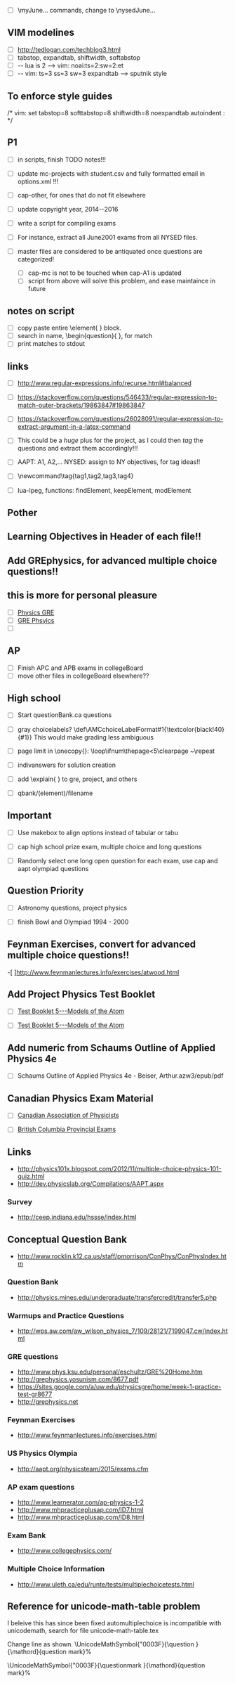 
-[ ] \myJune... commands, change to \nysedJune...

## VIM modelines
-[ ] http://tedlogan.com/techblog3.html
-[ ] tabstop, expandtab, shiftwidth, softabstop
-[ ] -- lua is 2 --> vim: noai:ts=2:sw=2:et
-[ ] -- vim: ts=3 ss=3 sw=3 expandtab --> sputnik style

## To enforce style guides
/* vim: set tabstop=8 softtabstop=8 shiftwidth=8 noexpandtab autoindent : */

## P1

-[ ] in scripts, finish TODO notes!!!

-[ ] update mc-projects with student.csv and fully formatted email in options.xml !!!

-[ ] cap-other, for ones that do not fit elsewhere

-[ ] update copyright year, 2014--2016


-[ ] write a script for compiling exams
-[ ] For instance, extract all June2001 exams from all NYSED files.

-[ ] master files are considered to be antiquated once questions are categorized!
    -[ ] cap-mc is not to be touched when cap-A1 is updated
    -[ ] script from above will solve this problem, and ease maintaince in future

## notes on script
-[ ] copy paste entire \element{ } block.
-[ ] search in name, \begin{question}{ }, for match
-[ ] print matches to stdout

## links
-[ ] http://www.regular-expressions.info/recurse.html#balanced
-[ ] https://stackoverflow.com/questions/546433/regular-expression-to-match-outer-brackets/19863847#19863847
-[ ] https://stackoverflow.com/questions/26028091/regular-expression-to-extract-argument-in-a-latex-command


-[ ] This could be a _huge_ plus for the project, as I could then _tag_ the questions and extract them accordingly!!!
-[ ] AAPT: A1, A2,...   NYSED: assign to NY objectives, for tag ideas!!
-[ ] \newcommand\tag{tag1,tag2,tag3,tag4}

-[ ] lua-lpeg, functions: findElement, keepElement, modElement



## Pother

## Learning Objectives in Header of each file!!

## Add GREphysics, for advanced multiple choice questions!!
## this is more for personal pleasure
-[ ] [Physics GRE](http://www.physicsgre.com/)
-[ ] [GRE Phsyics](http://grephysics.net/ans/)
-[ ] [ ](https://web.stanford.edu/group/sps/PhysGRE.htm)

## AP
-[ ] Finish APC and APB exams in collegeBoard
-[ ] move other files in collegeBoard elsewhere??

## High school
-[ ] Start questionBank.ca questions

-[ ] gray choicelabels? \def\AMCchoiceLabelFormat#1{\textcolor{black!40}{#1}}
    This would make grading less ambiguous
-[ ] page limit in \onecopy{}: \loop\ifnum\thepage<5\clearpage ~\repeat
-[ ] indivanswers for solution creation
-[ ] add \explain{ } to gre, project, and others
-[ ] qbank/(element)/filename


## Important
-[ ] Use makebox to align options instead of tabular or tabu
-[ ] cap high school prize exam, multiple choice and long questions

-[ ] Randomly select one long open question for each exam, use cap and aapt olympiad questions


## Question Priority
-[ ] Astronomy questions, project physics
-[ ] finish Bowl and Olympiad 1994 - 2000


## Feynman Exercises, convert for advanced multiple choice questions!!
-[ ]http://www.feynmanlectures.info/exercises/atwood.html


## Add Project Physics Test Booklet
-[ ] [Test Booklet 5---Models of the Atom](testbooklet5mode00fjam.pdf)
-[ ] [Test Booklet 5---Models of the Atom](testbooklet5mode00fjam.pdf)


## Add numeric from Schaums Outline of Applied Physics 4e
-[ ] Schaums Outline of Applied Physics 4e - Beiser, Arthur.azw3/epub/pdf


## Canadian Physics Exam Material
-[ ] [Canadian Association of Physicists](http://cap.phas.ubc.ca/)
-[ ] [British Columbia Provincial Exams](http://questionbank.ca)


## Links
- http://physics101x.blogspot.com/2012/11/multiple-choice-physics-101-quiz.html
- http://dev.physicslab.org/Compilations/AAPT.aspx

### Survey
- http://ceep.indiana.edu/hssse/index.html

## Conceptual Question Bank
- http://www.rocklin.k12.ca.us/staff/pmorrison/ConPhys/ConPhysIndex.htm

### Question Bank
- http://physics.mines.edu/undergraduate/transfercredit/transfer5.php

### Warmups and Practice Questions
- http://wps.aw.com/aw_wilson_physics_7/109/28121/7199047.cw/index.html

### GRE questions
- http://www.phys.ksu.edu/personal/eschultz/GRE%20Home.htm
- http://grephysics.yosunism.com/8677.pdf
- https://sites.google.com/a/uw.edu/physicsgre/home/week-1-practice-test-gr8677
- http://grephysics.net

### Feynman Exercises
- http://www.feynmanlectures.info/exercises.html

### US Physics Olympia
- http://aapt.org/physicsteam/2015/exams.cfm

### AP exam questions
- http://www.learnerator.com/ap-physics-1-2
- http://www.mhpracticeplusap.com/ID7.html
- http://www.mhpracticeplusap.com/ID8.html

### Exam Bank
- http://www.collegephysics.com/

### Multiple Choice Information
- http://www.uleth.ca/edu/runte/tests/multiplechoicetests.html

## Reference for unicode-math-table problem
I beleive this has since been fixed
automultiplechoice is incompatible with unicodemath,
    search for file unicode-math-table.tex

Change line as shown.
\UnicodeMathSymbol{"0003F}{\question                 }{\mathord}{question mark}%

\UnicodeMathSymbol{"0003F}{\questionmark             }{\mathord}{question mark}%



